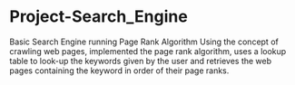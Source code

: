 # Project-Search_Engine
Basic Search Engine running Page Rank Algorithm
Using the concept of crawling web pages, implemented the page rank algorithm, uses a lookup table to look-up the keywords given by the user and retrieves the web pages containing the keyword in order of their page ranks.
